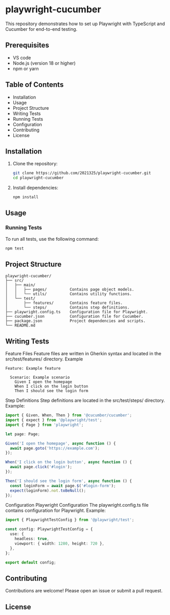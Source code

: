 # playwright-cucumber

This repository demonstrates how to set up Playwright with TypeScript and Cucumber for end-to-end testing.

## Prerequisites

- VS code
- Node.js (version 18 or higher)
- npm or yarn

## Table of Contents

- Installation
- Usage
- Project Structure
- Writing Tests
- Running Tests
- Configuration
- Contributing
- License

## Installation

1. Clone the repository:
    ```bash
    git clone https://github.com/2021325/playwright-cucumber.git
    cd playwright-cucumber
    ```

2. Install dependencies:
    ```bash
    npm install
    ```

## Usage

### Running Tests

To run all tests, use the following command:
```bash
npm test
```
## Project Structure

```project structure
playwright-cucumber/
├── src/
│   ├── main/
│   │   ├── pages/          Contains page object models.
│   │   └── utils/          Contains utility functions.
│   └── test/
│       ├── features/       Contains feature files.
│       └── steps/          Contains step definitions.
├── playwright.config.ts    Configuration file for Playwright.
├── cucumber.json           Configuration file for Cucumber.
├── package.json            Project dependencies and scripts.
└── README.md
```

## Writing Tests
Feature Files
Feature files are written in Gherkin syntax and located in the src/test/features/ directory. Example
```cucumber
Feature: Example feature

  Scenario: Example scenario
    Given I open the homepage
    When I click on the login button
    Then I should see the login form
```

Step Definitions
Step definitions are located in the src/test/steps/ directory. Example:

```typescript
import { Given, When, Then } from '@cucumber/cucumber';
import { expect } from '@playwright/test';
import { Page } from 'playwright';

let page: Page;

Given('I open the homepage', async function () {
  await page.goto('https://example.com');
});

When('I click on the login button', async function () {
  await page.click('#login');
});

Then('I should see the login form', async function () {
  const loginForm = await page.$('#login-form');
  expect(loginForm).not.toBeNull();
});
```

Configuration
Playwright Configuration
The playwright.config.ts file contains configuration for Playwright. Example:

```typescript
import { PlaywrightTestConfig } from '@playwright/test';

const config: PlaywrightTestConfig = {
  use: {
    headless: true,
    viewport: { width: 1280, height: 720 },
  },
};

export default config;
```

## Contributing
Contributions are welcome! Please open an issue or submit a pull request.

## License
